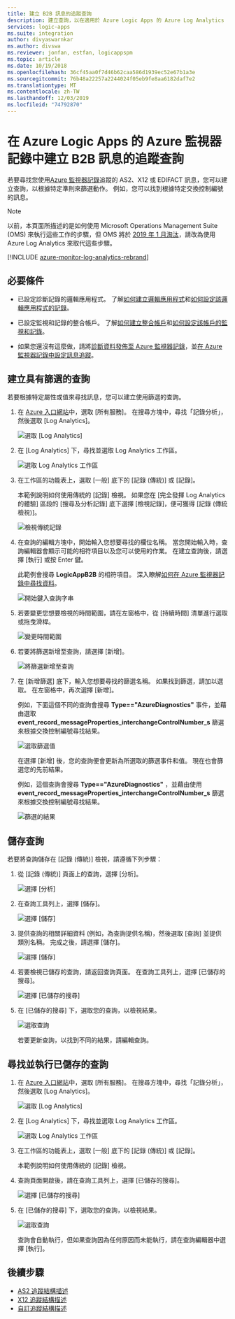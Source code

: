 ```yaml
---
title: 建立 B2B 訊息的追蹤查詢
description: 建立查詢，以在適用於 Azure Logic Apps 的 Azure Log Analytics 中追蹤 AS2、X12 和 EDIFACT 訊息
services: logic-apps
ms.suite: integration
author: divyaswarnkar
ms.author: divswa
ms.reviewer: jonfan, estfan, logicappspm
ms.topic: article
ms.date: 10/19/2018
ms.openlocfilehash: 36cf45aa0f7d46b62caa586d1939ec52e67b1a3e
ms.sourcegitcommit: 76b48a22257a2244024f05eb9fe8aa6182daf7e2
ms.translationtype: MT
ms.contentlocale: zh-TW
ms.lasthandoff: 12/03/2019
ms.locfileid: "74792870"
---
```

# <a name="create-tracking-queries-for-b2b-messages-in-azure-monitor-logs-for-azure-logic-apps"></a>在 Azure Logic Apps 的 Azure 監視器記錄中建立 B2B 訊息的追蹤查詢

若要尋找您使用[Azure 監視器記錄](../log-analytics/log-analytics-overview.md)追蹤的 AS2、X12 或 EDIFACT 訊息，您可以建立查詢，以根據特定準則來篩選動作。 例如，您可以找到根據特定交換控制編號的訊息。

> [!NOTE]
> 以前，本頁面所描述的是如何使用 Microsoft Operations Management Suite (OMS) 來執行這些工作的步驟，但 OMS 將於 [2019 年 1 月淘汰](../azure-monitor/platform/oms-portal-transition.md)，請改為使用 Azure Log Analytics 來取代這些步驟。 

[!INCLUDE [azure-monitor-log-analytics-rebrand](../../includes/azure-monitor-log-analytics-rebrand.md)]

## <a name="prerequisites"></a>必要條件

* 已設定診斷記錄的邏輯應用程式。 了解[如何建立邏輯應用程式](quickstart-create-first-logic-app-workflow.md)和[如何設定該邏輯應用程式的記錄](../logic-apps/logic-apps-monitor-your-logic-apps.md#azure-diagnostics)。

* 已設定監視和記錄的整合帳戶。 了解[如何建立整合帳戶](../logic-apps/logic-apps-enterprise-integration-create-integration-account.md)和[如何設定該帳戶的監視和記錄](../logic-apps/logic-apps-monitor-b2b-message.md)。

* 如果您還沒有這麼做，請將[診斷資料發佈至 Azure 監視器記錄](../logic-apps/logic-apps-track-b2b-messages-omsportal.md)，並[在 Azure 監視器記錄中設定訊息追蹤](../logic-apps/logic-apps-track-b2b-messages-omsportal.md)。

## <a name="create-queries-with-filters"></a>建立具有篩選的查詢

若要根據特定屬性或值來尋找訊息，您可以建立使用篩選的查詢。 

1. 在 [Azure 入口網站](https://portal.azure.com)中，選取 [所有服務]。 在搜尋方塊中，尋找「記錄分析」，然後選取 [Log Analytics]。

   ![選取 [Log Analytics]](media/logic-apps-track-b2b-messages-omsportal-query-filter-control-number/find-log-analytics.png)

1. 在 [Log Analytics] 下，尋找並選取 Log Analytics 工作區。 

   ![選取 Log Analytics 工作區](media/logic-apps-track-b2b-messages-omsportal-query-filter-control-number/select-log-analytics-workspace.png)

1. 在工作區的功能表上，選取 [一般] 底下的 [記錄 (傳統)] 或 [記錄]。 

   本範例說明如何使用傳統的 [記錄] 檢視。 
   如果您在 [完全發揮 Log Analytics 的體驗] 區段的 [搜尋及分析記錄] 底下選擇 [檢視記錄]，便可獲得 [記錄 (傳統檢視)]。 

   ![檢視傳統記錄](media/logic-apps-track-b2b-messages-omsportal-query-filter-control-number/view-classic-logs.png)

1. 在查詢的編輯方塊中，開始輸入您想要尋找的欄位名稱。 當您開始輸入時，查詢編輯器會顯示可能的相符項目以及您可以使用的作業。 在建立查詢後，請選擇 [執行] 或按 Enter 鍵。

   此範例會搜尋 **LogicAppB2B** 的相符項目。 
   深入瞭解[如何在 Azure 監視器記錄中尋找資料](../log-analytics/log-analytics-log-searches.md)。

   ![開始鍵入查詢字串](media/logic-apps-track-b2b-messages-omsportal-query-filter-control-number/create-query.png)

1. 若要變更您想要檢視的時間範圍，請在左窗格中，從 [持續時間] 清單進行選取或拖曳滑桿。 

   ![變更時間範圍](media/logic-apps-track-b2b-messages-omsportal-query-filter-control-number/change-timeframe.png)

1. 若要將篩選新增至查詢，請選擇 [新增]。 

   ![將篩選新增至查詢](media/logic-apps-track-b2b-messages-omsportal-query-filter-control-number/add-filter.png)

1. 在 [新增篩選] 底下，輸入您想要尋找的篩選名稱。 如果找到篩選，請加以選取。 在左窗格中，再次選擇 [新增]。

   例如，下面這個不同的查詢會搜尋 **Type=="AzureDiagnostics"** 事件，並藉由選取 **event_record_messageProperties_interchangeControlNumber_s** 篩選來根據交換控制編號尋找結果。

   ![選取篩選值](media/logic-apps-track-b2b-messages-omsportal-query-filter-control-number/filter-example.png)

   在選擇 [新增] 後，您的查詢便會更新為所選取的篩選事件和值。 
   現在也會篩選您的先前結果。 

   例如，這個查詢會搜尋 **Type=="AzureDiagnostics"** ，並藉由使用 **event_record_messageProperties_interchangeControlNumber_s** 篩選來根據交換控制編號尋找結果。

   ![篩選的結果](media/logic-apps-track-b2b-messages-omsportal-query-filter-control-number/filtered-results.png)

<a name="save-oms-query"></a>

## <a name="save-query"></a>儲存查詢

若要將查詢儲存在 [記錄 (傳統)] 檢視，請遵循下列步驟：

1. 從 [記錄 (傳統)] 頁面上的查詢，選擇 [分析]。 

   ![選擇 [分析]](media/logic-apps-track-b2b-messages-omsportal-query-filter-control-number/choose-analytics.png)

1. 在查詢工具列上，選擇 [儲存]。

   ![選擇 [儲存]](media/logic-apps-track-b2b-messages-omsportal-query-filter-control-number/save-query.png)

1. 提供查詢的相關詳細資料 (例如，為查詢提供名稱)，然後選取 [查詢] 並提供類別名稱。 完成之後，請選擇 [儲存]。

   ![選擇 [儲存]](media/logic-apps-track-b2b-messages-omsportal-query-filter-control-number/query-details.png)

1. 若要檢視已儲存的查詢，請返回查詢頁面。 在查詢工具列上，選擇 [已儲存的搜尋]。

   ![選擇 [已儲存的搜尋]](media/logic-apps-track-b2b-messages-omsportal-query-filter-control-number/choose-saved-searches.png)

1. 在 [已儲存的搜尋] 下，選取您的查詢，以檢視結果。 

   ![選取查詢](media/logic-apps-track-b2b-messages-omsportal-query-filter-control-number/saved-query-results.png)

   若要更新查詢，以找到不同的結果，請編輯查詢。

## <a name="find-and-run-saved-queries"></a>尋找並執行已儲存的查詢

1. 在 [Azure 入口網站](https://portal.azure.com)中，選取 [所有服務]。 在搜尋方塊中，尋找「記錄分析」，然後選取 [Log Analytics]。

   ![選取 [Log Analytics]](media/logic-apps-track-b2b-messages-omsportal-query-filter-control-number/find-log-analytics.png)

1. 在 [Log Analytics] 下，尋找並選取 Log Analytics 工作區。 

   ![選取 Log Analytics 工作區](media/logic-apps-track-b2b-messages-omsportal-query-filter-control-number/select-log-analytics-workspace.png)

1. 在工作區的功能表上，選取 [一般] 底下的 [記錄 (傳統)] 或 [記錄]。 

   本範例說明如何使用傳統的 [記錄] 檢視。 

1. 查詢頁面開啟後，請在查詢工具列上，選擇 [已儲存的搜尋]。

   ![選擇 [已儲存的搜尋]](media/logic-apps-track-b2b-messages-omsportal-query-filter-control-number/choose-saved-searches.png)

1. 在 [已儲存的搜尋] 下，選取您的查詢，以檢視結果。 

   ![選取查詢](media/logic-apps-track-b2b-messages-omsportal-query-filter-control-number/saved-query-results.png) 

   查詢會自動執行，但如果查詢因為任何原因而未能執行，請在查詢編輯器中選擇 [執行]。

## <a name="next-steps"></a>後續步驟

* [AS2 追蹤結構描述](../logic-apps/logic-apps-track-integration-account-as2-tracking-schemas.md)
* [X12 追蹤結構描述](../logic-apps/logic-apps-track-integration-account-x12-tracking-schema.md)
* [自訂追蹤結構描述](../logic-apps/logic-apps-track-integration-account-custom-tracking-schema.md)